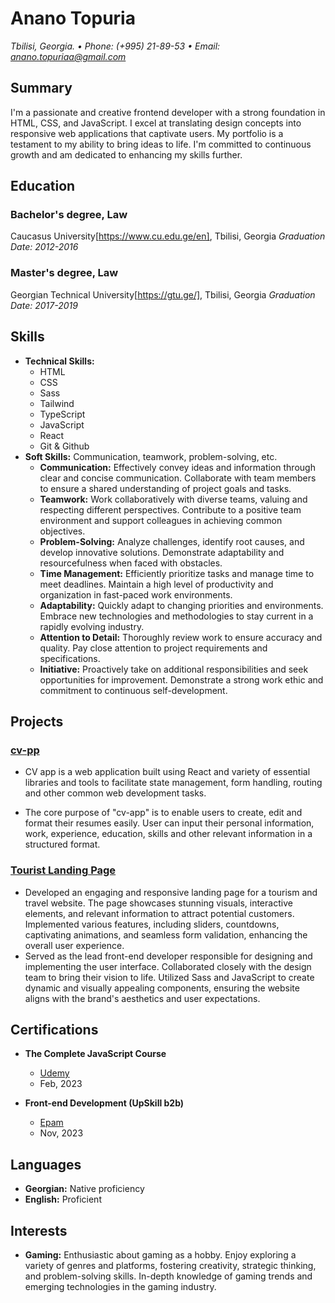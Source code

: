 # Anano Topuria
*Tbilisi, Georgia. • Phone: (+995) 21-89-53 • Email: anano.topuriaa@gmail.com*

## Summary
I'm a passionate and creative frontend developer with a strong foundation in HTML, CSS, and JavaScript. I excel at translating design concepts into responsive web applications that captivate users. My portfolio is a testament to my ability to bring ideas to life. I'm committed to continuous growth and am dedicated to enhancing my skills further.

## Education
### Bachelor's degree, Law
Caucasus University[https://www.cu.edu.ge/en], Tbilisi, Georgia
*Graduation Date: 2012-2016*

### Master's degree, Law
Georgian Technical University[https://gtu.ge/], Tbilisi, Georgia
*Graduation Date: 2017-2019*

## Skills
- **Technical Skills:** 
    - HTML
    - CSS
    - Sass
    - Tailwind
    - TypeScript
    - JavaScript
    - React
    - Git & Github
- **Soft Skills:** Communication, teamwork, problem-solving, etc.
  - **Communication:** Effectively convey ideas and information through clear and concise communication. Collaborate with team members to ensure a shared understanding of project goals and tasks.
  - **Teamwork:** Work collaboratively with diverse teams, valuing and respecting different perspectives. Contribute to a positive team environment and support colleagues in achieving common objectives.
  - **Problem-Solving:** Analyze challenges, identify root causes, and develop innovative solutions. Demonstrate adaptability and resourcefulness when faced with obstacles.
  - **Time Management:** Efficiently prioritize tasks and manage time to meet deadlines. Maintain a high level of productivity and organization in fast-paced work environments.
  - **Adaptability:** Quickly adapt to changing priorities and environments. Embrace new technologies and methodologies to stay current in a rapidly evolving industry.
  - **Attention to Detail:** Thoroughly review work to ensure accuracy and quality. Pay close attention to project requirements and specifications.
  - **Initiative:** Proactively take on additional responsibilities and seek opportunities for improvement. Demonstrate a strong work ethic and commitment to continuous self-development.


## Projects
### [cv-pp](https://github.com/ananotopuria/cv-app)

- CV app is a web application built using React and variety of essential libraries and tools to facilitate state management, form handling, routing and other common web development tasks.

- The core purpose of "cv-app" is to enable users to create, edit and format their resumes easily. User can input their personal information, work, experience, education, skills and other relevant information in a structured format.


### [Tourist Landing Page](https://fancy-trifle-af851a.netlify.app/)

- Developed an engaging and responsive landing page for a tourism and travel website. The page showcases stunning visuals, interactive elements, and relevant information to attract potential customers. Implemented various features, including sliders, countdowns, captivating animations, and seamless form validation, enhancing the overall user experience.
- Served as the lead front-end developer responsible for designing and implementing the user interface. Collaborated closely with the design team to bring their vision to life. Utilized Sass and JavaScript to create dynamic and visually appealing components, ensuring the website aligns with the brand's aesthetics and user expectations.

## Certifications
- **The Complete JavaScript Course**
  - [Udemy](https://udemy-certificate.s3.amazonaws.com/pdf/UC-2dd50820-bba4-43e6-a969-2596d0b6a7ca.pdf)
  - Feb, 2023

- **Front-end Development (UpSkill b2b)**
  - [Epam](https://training.epam.com/en)
  - Nov, 2023

## Languages
- **Georgian:** Native proficiency
- **English:** Proficient

## Interests
- **Gaming:** Enthusiastic about gaming as a hobby. Enjoy exploring a variety of genres and platforms, fostering creativity, strategic thinking, and problem-solving skills. In-depth knowledge of gaming trends and emerging technologies in the gaming industry.


